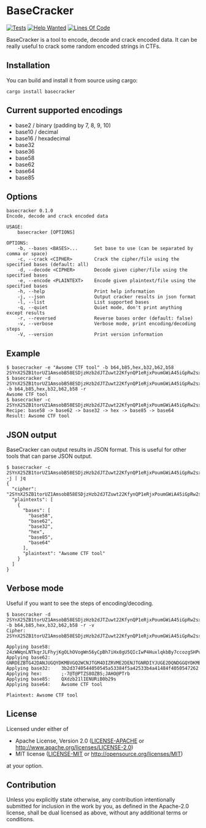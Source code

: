 # BaseCracker

[![Tests](https://github.com/skyf0l/BaseCracker/actions/workflows/tests.yml/badge.svg)](https://github.com/skyf0l/BaseCracker/actions/workflows/tests.yml)
[![Help Wanted](https://img.shields.io/github/issues/skyf0l/BaseCracker/help%20wanted?color=green)](https://github.com/skyf0l/BaseCracker/issues?q=is%3Aissue+is%3Aopen+label%3A%22help+wanted%22)
[![Lines Of Code](https://tokei.rs/b1/github/skyf0l/BaseCracker?category=code)](https://github.com/skyf0l/BaseCracker)

BaseCracker is a tool to encode, decode and crack encoded data. It can be really useful to crack some random encoded strings in CTFs.

## Installation

You can build and install it from source using cargo:

```console
cargo install basecracker
```

## Current supported encodings

- base2 / binary (padding by 7, 8, 9, 10)
- base10 / decimal
- base16 / hexadecimal
- base32
- base36
- base58
- base62
- base64
- base85

## Options

```
basecracker 0.1.0
Encode, decode and crack encoded data

USAGE:
    basecracker [OPTIONS]

OPTIONS:
    -b, --bases <BASES>...      Set base to use (can be separated by comma or space)
    -c, --crack <CIPHER>        Crack the cipher/file using the specified bases (default: all)
    -d, --decode <CIPHER>       Decode given cipher/file using the specified bases
    -e, --encode <PLAINTEXT>    Encode given plaintext/file using the specified bases
    -h, --help                  Print help information
    -j, --json                  Output cracker results in json format
    -l, --list                  List supported bases
    -q, --quiet                 Quiet mode, don't print anything except results
    -r, --reversed              Reverse bases order (default: false)
    -v, --verbose               Verbose mode, print encoding/decoding steps
    -V, --version               Print version information
```

## Example

```console
$ basecracker -e "Awsome CTF tool" -b b64,b85,hex,b32,b62,b58
2SYnX25ZB1torUZ1AmsobB58ESDjzHzb2dJTZuwt22KfynQP1eRjxPoumGWiA45iGpRw2sx5LVB1D8K8xaLTTetafmPs3a44oiaFxrg3s4d4fkWJ36UzrSFWuLL6WbdQ5nbQSBCV7gC2DCzrxpaj
$ basecracker -d 2SYnX25ZB1torUZ1AmsobB58ESDjzHzb2dJTZuwt22KfynQP1eRjxPoumGWiA45iGpRw2sx5LVB1D8K8xaLTTetafmPs3a44oiaFxrg3s4d4fkWJ36UzrSFWuLL6WbdQ5nbQSBCV7gC2DCzrxpaj -b b64,b85,hex,b32,b62,b58 -r
Awsome CTF tool
$ basecracker -c 2SYnX25ZB1torUZ1AmsobB58ESDjzHzb2dJTZuwt22KfynQP1eRjxPoumGWiA45iGpRw2sx5LVB1D8K8xaLTTetafmPs3a44oiaFxrg3s4d4fkWJ36UzrSFWuLL6WbdQ5nbQSBCV7gC2DCzrxpaj
Recipe: base58 -> base62 -> base32 -> hex -> base85 -> base64
Result: Awsome CTF tool
```

## JSON output

BaseCracker can output results in JSON format. This is useful for other tools that can parse JSON output.

```console
$ basecracker -c 2SYnX25ZB1torUZ1AmsobB58ESDjzHzb2dJTZuwt22KfynQP1eRjxPoumGWiA45iGpRw2sx5LVB1D8K8xaLTTetafmPs3a44oiaFxrg3s4d4fkWJ36UzrSFWuLL6WbdQ5nbQSBCV7gC2DCzrxpaj -j | jq
{
  "cipher": "2SYnX25ZB1torUZ1AmsobB58ESDjzHzb2dJTZuwt22KfynQP1eRjxPoumGWiA45iGpRw2sx5LVB1D8K8xaLTTetafmPs3a44oiaFxrg3s4d4fkWJ36UzrSFWuLL6WbdQ5nbQSBCV7gC2DCzrxpaj",
  "plaintexts": [
    {
      "bases": [
        "base58",
        "base62",
        "base32",
        "hex",
        "base85",
        "base64"
      ],
      "plaintext": "Awsome CTF tool"
    }
  ]
}
```

## Verbose mode

Useful if you want to see the steps of encoding/decoding.

```console
$ basecracker -d 2SYnX25ZB1torUZ1AmsobB58ESDjzHzb2dJTZuwt22KfynQP1eRjxPoumGWiA45iGpRw2sx5LVB1D8K8xaLTTetafmPs3a44oiaFxrg3s4d4fkWJ36UzrSFWuLL6WbdQ5nbQSBCV7gC2DCzrxpaj -b b64,b85,hex,b32,b62,b58 -r -v
Cipher: 2SYnX25ZB1torUZ1AmsobB58ESDjzHzb2dJTZuwt22KfynQP1eRjxPoumGWiA45iGpRw2sx5LVB1D8K8xaLTTetafmPs3a44oiaFxrg3s4d4fkWJ36UzrSFWuLL6WbdQ5nbQSBCV7gC2DCzrxpaj

Applying base58:    24zWWqnLNTkqrJLFhyjKgOLhOVogWn56yCpBh7iHx8gU5QIcIwP4HuxlqkbBy7ccozgSHPut9d04qUU2erRetVaJE8bkM0XiKqQBWGaM96NH
Applying base62:    GNRDEZBTG42DANJUGQYDKMBVGQ2WCNJTGM4DIZRVME2DENJTGNRDIYJUGE2DQNDGGQYDKMBVGQ3TENRS
Applying base32:    3b2d3740544050545a53384f5a42533b4a41484f4050547262
Applying hex:       ;-7@T@PTZS8OZBS;JAHO@PTrb
Applying base85:    QXdzb21lIENURiB0b29s
Applying base64:    Awsome CTF tool

Plaintext: Awsome CTF tool
```

## License

Licensed under either of

- Apache License, Version 2.0
  ([LICENSE-APACHE](LICENSE-APACHE) or http://www.apache.org/licenses/LICENSE-2.0)
- MIT license
  ([LICENSE-MIT](LICENSE-MIT) or http://opensource.org/licenses/MIT)

at your option.

## Contribution

Unless you explicitly state otherwise, any contribution intentionally submitted
for inclusion in the work by you, as defined in the Apache-2.0 license, shall be
dual licensed as above, without any additional terms or conditions.
